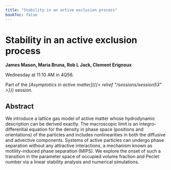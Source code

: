 ```yaml
---
title: "Stability in an active exclusion process"
bookToc: false
---
```


# Stability in an active exclusion process

**James Mason, Maria Bruna, Rob L Jack, Clement Erignoux**

Wednesday at 11:10 AM in 4Q56.

Part of the *[Asymptotics in active matter]({{< relref "/sessions/session53" >}})* session.

## Abstract

We introduce a lattice gas model of active matter whose hydrodynamic description can be derived exactly. The macroscopic limit is an integro-differential equation for the density in phase space (positions and orientations) of the particles and includes nonlinearities in both the diffusive and advective components. Systems of active particles can undergo phase separation without any attractive interactions, a mechanism known as motility-induced phase separation (MIPS). We explore the onset of such a transition in the parameter space of occupied volume fraction and Peclet number via a linear stability analysis and numerical simulations.


